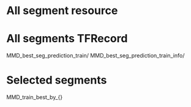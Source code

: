 
# All segment resource

# All segments TFRecord

MMD_best_seg_prediction_train/ 
MMD_best_seg_prediction_train_info/


# Selected segments

MMD_train_best_by_{}
